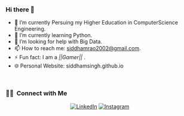 ### Hi there 👋
- 🔭 I’m currently Persuing my Higher Education in ComputerScience Engineering.
- 🌱 I’m currently learning Python.
- 🤔 I’m looking for help with Big Data.
- 📫 How to reach me: siddhamrao2002@gmail.com.
- ⚡ Fun fact: I am a *||Gamer||* .
- 🌐 Personal Website: siddhamsingh.github.io
<br/>

<h3> 🤝🏻 &nbsp;Connect with Me </h3>

<p align="center">
<a href="https://www.linkedin.com/in/siddhamsingh/"><img alt="LinkedIn" src="https://img.shields.io/badge/LinkedIn-SiddhamSingh-blue?style=flat-square&logo=linkedin"></a>
<a href="https://www.instagram.com/raosiddham2002/"><img alt="Instagram" src="https://img.shields.io/badge/Instagram-raosiddhamsingh-blue?style=flat-square&logo=instagram"></a>
</p>
